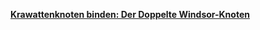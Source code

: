 [**Krawattenknoten binden: Der Doppelte Windsor-Knoten**](https://www.youtube.com/watch?v=mIIX-KF4Bbg&feature=share)